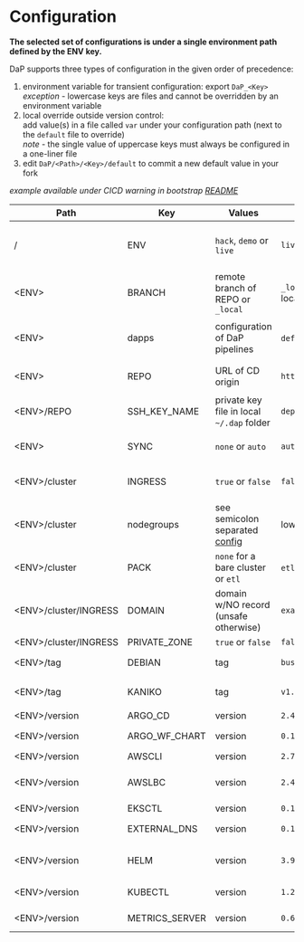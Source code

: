 # Configuration

**The selected set of configurations is under a single environment path defined by the ENV key.**

DaP supports three types of configuration in the given order of precedence:
1. environment variable for transient configuration: export `DaP_<Key>`\
*exception* - lowercase keys are files and cannot be overridden by an environment variable
2. local override outside version control:\
add value(s) in a file called `var` under your configuration path (next to the `default` file to override)\
*note* - the single value of uppercase keys must always be configured in a one-liner file
3. edit `DaP/<Path>/<Key>/default` to commit a new default value in your fork

*example available under CICD warning in bootstrap [README](/bootstrap)*

Path | Key | Values | Default | Description
--- | --- | --- | --- | ---
/ | ENV | `hack`, `demo` or `live` | `live` | configuration is read under the \<ENV> path of this variable
\<ENV> | BRANCH | remote branch of REPO or `_local` | `_local` checks the same branch as local git | `argocd app create --revision` argument 
\<ENV> | dapps | configuration of DaP pipelines | `default` file in key path | `argo submit --parameter-file` of installer workflow
\<ENV> | REPO | URL of CD origin | `https://github.com/dapfyi/dap.git` | `argocd app create --repo` argument
\<ENV>/REPO | SSH_KEY_NAME | private key file in local `~/.dap` folder | `deploy_key` | SSH key for CD from private repo
\<ENV> | SYNC | `none` or `auto` | `auto` | `argocd app create --sync-policy` argument 
\<ENV>/cluster | INGRESS | `true` or `false` | `false` | requirements under DaP Domain in [client](/client)
\<ENV>/cluster | nodegroups | see semicolon separated [config](/DaP/live/cluster/nodegroups/default) | low limits of spot instances | eksctl mapping in `nodegroups` definition of bootstrap [script](/bootstrap/workflow/aws/blue-green-deployment.sh)
\<ENV>/cluster | PACK | `none` for a bare cluster or `etl` | `etl`: Airflow, Spark and Superset | "package" of pre-installed apps
\<ENV>/cluster/INGRESS | DOMAIN | domain w/NO record (unsafe otherwise) | `example.com` | provided domain must match a hosted zone in AWS account
\<ENV>/cluster/INGRESS | PRIVATE_ZONE | `true` or `false` | `false` | hosted zone filter
\<ENV>/tag | DEBIAN | tag | `buster-20220228-slim` | OS of admin image
\<ENV>/tag | KANIKO | tag | `v1.9.1` | `gcr.io/kaniko-project/executor` image tag
\<ENV>/version | ARGO_CD | version | `2.4.14` | upgrade [notes](./live/version/ARGO_CD)
\<ENV>/version | ARGO_WF_CHART | version | `0.16.7` | helm chart for Argo Workflows
\<ENV>/version | AWSCLI | version | `2.7.18` | aws cli [tags](https://github.com/aws/aws-cli/tags)
\<ENV>/version | AWSLBC | version | `2.4.2` | AWS Load Balancer Controller
\<ENV>/version | EKSCTL | version | `0.106.0` | upgrade [notes](./live/version/EKSCTL)
\<ENV>/version | EXTERNAL_DNS | version | `0.12.2` | bitnami/external-dns image
\<ENV>/version | HELM | version | `3.9.2` | unmanaged helm for early bootstrap
\<ENV>/version | KUBECTL | version | `1.22.12` | match K8s version in eksctl
\<ENV>/version | METRICS_SERVER | version | `0.6.1` | K8s autoscaling metrics

